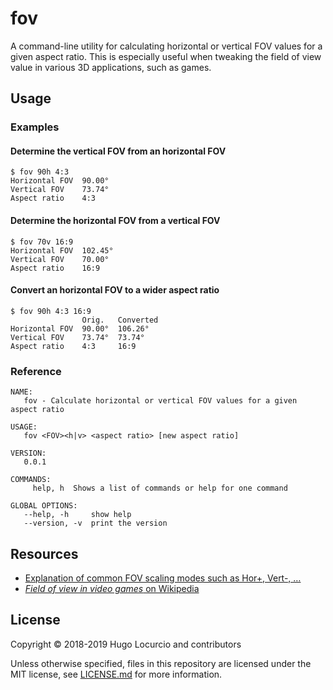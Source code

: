 # fov

A command-line utility for calculating horizontal or vertical FOV values for a
given aspect ratio. This is especially useful when tweaking the field of view
value in various 3D applications, such as games.

## Usage

### Examples

#### Determine the vertical FOV from an horizontal FOV

```text
$ fov 90h 4:3
Horizontal FOV  90.00°
Vertical FOV    73.74°
Aspect ratio    4:3
```

#### Determine the horizontal FOV from a vertical FOV

```text
$ fov 70v 16:9
Horizontal FOV  102.45°
Vertical FOV    70.00°
Aspect ratio    16:9
```

#### Convert an horizontal FOV to a wider aspect ratio

```text
$ fov 90h 4:3 16:9
                Orig.   Converted
Horizontal FOV  90.00°  106.26°
Vertical FOV    73.74°  73.74°
Aspect ratio    4:3     16:9
```

### Reference

```text
NAME:
   fov - Calculate horizontal or vertical FOV values for a given aspect ratio

USAGE:
   fov <FOV><h|v> <aspect ratio> [new aspect ratio]

VERSION:
   0.0.1

COMMANDS:
     help, h  Shows a list of commands or help for one command

GLOBAL OPTIONS:
   --help, -h     show help
   --version, -v  print the version
```

## Resources

- [Explanation of common FOV scaling modes such as Hor+, Vert-, …](http://www.wsgf.org/article/screen-change)
- [*Field of view in video games* on Wikipedia](https://en.wikipedia.org/wiki/Field_of_view_in_video_games)

## License

Copyright © 2018-2019 Hugo Locurcio and contributors

Unless otherwise specified, files in this repository are licensed under the
MIT license, see [LICENSE.md](LICENSE.md) for more information.
